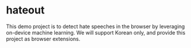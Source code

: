 # hateout

This demo project is to detect hate speeches in the browser by leveraging on-device machine learning.
We will support Korean only, and provide this project as browser extensions.

<!-- TODO(jeongukjae): add more descriptions. (Description image, Installation link, How to build, contribute, and use, ...) -->
